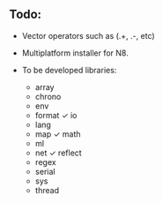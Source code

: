 Todo:
---

- Vector operators such as (.+, .-, etc)
- Multiplatform installer for N8.

- To be developed libraries:
    * array
    * chrono
    * env
    * format
    ✓ io
    * lang
    * map
    ✓ math
    * ml
    * net
    ✓ reflect
    * regex
    * serial
    * sys
    * thread
